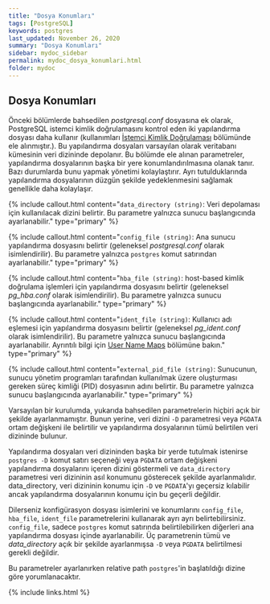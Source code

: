 ```yaml
---
title: "Dosya Konumları"
tags: [PostgreSQL]
keywords: postgres
last_updated: November 26, 2020
summary: "Dosya Konumları"
sidebar: mydoc_sidebar
permalink: mydoc_dosya_konumlari.html
folder: mydoc
---
```


## Dosya Konumları

Önceki bölümlerde bahsedilen *postgresql.conf* dosyasına ek olarak, PostgreSQL istemci kimlik doğrulamasını kontrol eden iki yapılandırma dosyası daha kullanır (kullanımları [İstemci Kimlik Doğrulaması]("") bölümünde ele alınmıştır.). Bu yapılandırma dosyaları varsayılan olarak veritabanı kümesinin veri dizininde depolanır. Bu bölümde ele alınan parametreler, yapılandırma dosyalarının başka bir yere konumlandırılmasına olanak tanır. Bazı durumlarda bunu yapmak yönetimi kolaylaştırır. Ayrı tutulduklarında yapılandırma dosyalarının düzgün şekilde yedeklenmesini sağlamak genellikle daha kolaylaşır.

{% include callout.html content="`data_directory (string)`: Veri depolaması için kullanılacak dizini belirtir. Bu parametre yalnızca sunucu başlangıcında ayarlanabilir." type="primary" %}

{% include callout.html content="`config_file (string)`: Ana sunucu yapılandırma dosyasını belirtir (geleneksel *postgresql.conf* olarak isimlendirilir). Bu parametre yalnızca `postgres` komut satırından ayarlanabilir." type="primary" %}

{% include callout.html content="`hba_file (string)`: host-based kimlik doğrulama işlemleri için yapılandırma dosyasını belirtir (geleneksel *pg_hba.conf* olarak isimlendirilir). Bu parametre yalnızca sunucu başlangıcında ayarlanabilir." type="primary" %}

{% include callout.html content="`ident_file (string)`: Kullanıcı adı eşlemesi için yapılandırma dosyasını belirtir (geleneksel *pg_ident.conf* olarak isimlendirilir). Bu parametre yalnızca sunucu başlangıcında ayarlanabilir. Ayrıntılı bilgi için [User Name Maps](https://www.postgresql.org/docs/current/auth-username-maps.html) bölümüne bakın." type="primary" %}

{% include callout.html content="`external_pid_file (string)`: Sunucunun, sunucu yönetim programları tarafından kullanılmak üzere oluşturması gereken süreç kimliği (PID) dosyasının adını belirtir. Bu parametre yalnızca sunucu başlangıcında ayarlanabilir." type="primary" %}

Varsayılan bir kurulumda, yukarıda bahsedilen parametrelerin hiçbiri açık bir şekilde ayarlanmamıştır. Bunun yerine, veri dizini `-D` parametresi veya `PGDATA` ortam değişkeni ile belirtilir ve yapılandırma dosyalarının tümü belirtilen veri dizininde bulunur.

Yapılandırma dosyaları veri dizininden başka bir yerde tutulmak istenirse `postgres -D` komut satırı seçeneği veya `PGDATA` ortam değişkeni yapılandırma dosyalarını içeren dizini göstermeli ve `data_directory` parametresi veri dizininin asıl konumunu gösterecek şekilde ayarlanmalıdır. data_directory, veri dizininin konumu için `-D` ve `PGDATA`'yı geçersiz kılabilir ancak yapılandırma dosyalarının konumu için bu geçerli değildir.

Dilerseniz konfigürasyon dosyası isimlerini ve konumlarını `config_file`, `hba_file`, `ident_file` parametrelerini kullanarak ayrı ayrı belirtebilirsiniz. `config_file`, sadece `postgres` komut satırında belirtilebilirken diğerleri ana yapılandırma dosyası içinde ayarlanabilir. Üç parametrenin tümü ve *data_directory* açık bir şekilde ayarlanmışsa `-D` veya `PGDATA` belirtilmesi gerekli değildir.

Bu parametreler ayarlanırken relative path `postgres`'in başlatıldığı dizine göre yorumlanacaktır.

{% include links.html %}
